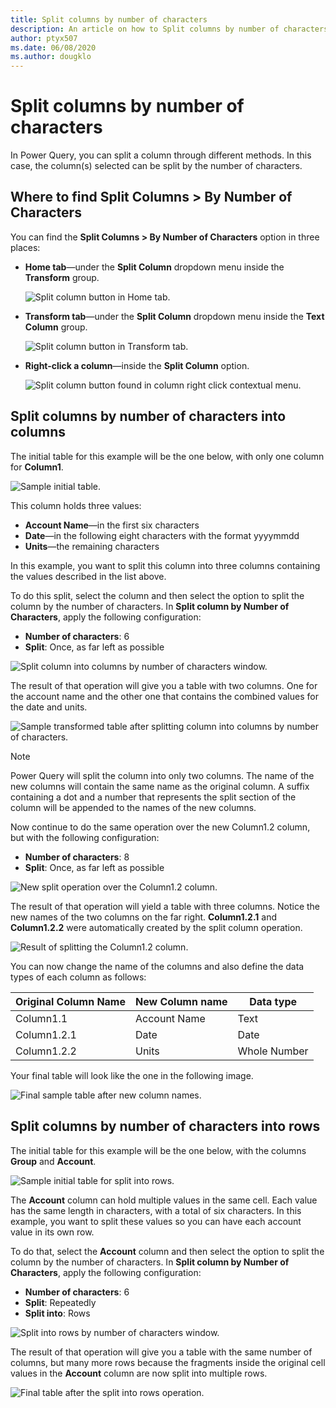 ```yaml
---
title: Split columns by number of characters
description: An article on how to Split columns by number of characters into new columns or rows using Power Query.
author: ptyx507
ms.date: 06/08/2020
ms.author: dougklo
---
```


# Split columns by number of characters

In Power Query, you can split a column through different methods.
In this case, the column(s) selected can be split by the number of characters.

## Where to find Split Columns > By Number of Characters

You can find the **Split Columns > By Number of Characters** option in three places:

* **Home tab**&mdash;under the **Split Column** dropdown menu inside the **Transform** group.

   ![Split column button in Home tab.](images/me-split-columns-number-characters-icon-home.png)

* **Transform tab**&mdash;under the **Split Column** dropdown menu inside the **Text Column** group.

   ![Split column button in Transform tab.](images/me-split-columns-number-characters-icon-transform.png)

* **Right-click a column**&mdash;inside the **Split Column** option.

   ![Split column button found in column right click contextual menu.](images/me-split-columns-number-characters-right-click-icon.png)

## Split columns by number of characters into columns
The initial table for this example will be the one below, with only one column for **Column1**. 

![Sample initial table.](images/me-split-columns-number-character-into-columns-split-column-initial.png)

This column holds three values:

* **Account Name**&mdash;in the first six characters
* **Date**&mdash;in the following eight characters with the format yyyymmdd
* **Units**&mdash;the remaining characters

In this example, you want to split this column into three columns containing the values described in the list above. 

To do this split, select the column and then select the option to split the column by the number of characters. In **Split column by Number of Characters**, apply the following configuration:

* **Number of characters**: 6
* **Split**: Once, as far left as possible

![Split column into columns by number of characters window.](images/me-split-columns-number-character-into-columns-split-column-window.png)

The result of that operation will give you a table with two columns. One for the account name and the other one that contains the combined values for the date and units.

![Sample transformed table after splitting column into columns by number of characters.](images/me-split-columns-number-character-into-columns-split-column-first.png)

>[!Note]
>Power Query will split the column into only two columns. The name of the new columns will contain the same name as the original column. A suffix containing a dot and a number that represents the split section of the column will be appended to the names of the new columns. 

Now continue to do the same operation over the new Column1.2 column, but with the following configuration:

* **Number of characters**: 8
* **Split**: Once, as far left as possible

![New split operation over the Column1.2 column.](images/me-split-columns-number-character-into-columns-split-column-last.png)

The result of that operation will yield a table with three columns. Notice the new names of the two columns on the far right. **Column1.2.1** and **Column1.2.2** were automatically created by the split column operation.

![Result of splitting the Column1.2 column.](images/me-split-columns-number-character-into-columns-split-column-pre-final.png)

You can now change the name of the columns and also define the data types of each column as follows:

Original Column Name | New Column name | Data type
---------------------|-----------------|---------- 
Column1.1|Account Name|Text
Column1.2.1|Date|Date
Column1.2.2|Units|Whole Number

Your final table will look like the one in the following image.

![Final sample table after new column names.](images/me-split-columns-number-character-into-columns-split-column-final.png)

## Split columns by number of characters into rows
The initial table for this example will be the one below, with the columns **Group** and **Account**. 

![Sample initial table for split into rows.](images/me-split-columns-number-character-into-columns-split-ROWS-initial.png)

The **Account** column can hold multiple values in the same cell. Each value has the same length in characters, with a total of six characters. In this example, you want to split these values so you can have each account value in its own row.

To do that, select the **Account** column and then select the option to split the column by the number of characters. In **Split column by Number of Characters**, apply the following configuration:

* **Number of characters**: 6
* **Split**: Repeatedly
* **Split into**: Rows

![Split into rows by number of characters window.](images/me-split-columns-number-character-into-columns-split-rows-window.png)

The result of that operation will give you a table with the same number of columns, but many more rows because the fragments inside the original cell values in the **Account** column are now split into multiple rows.

![Final table after the split into rows operation.](images/me-split-columns-number-character-into-columns-split-rows-final.png)
